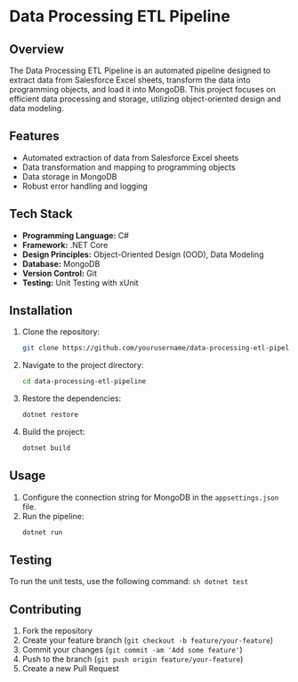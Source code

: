 # Data Processing ETL Pipeline

## Overview

The Data Processing ETL Pipeline is an automated pipeline designed to extract data from Salesforce Excel sheets, transform the data into programming objects, and load it into MongoDB. This project focuses on efficient data processing and storage, utilizing object-oriented design and data modeling.

## Features

- Automated extraction of data from Salesforce Excel sheets
- Data transformation and mapping to programming objects
- Data storage in MongoDB
- Robust error handling and logging

## Tech Stack

- **Programming Language:** C#
- **Framework:** .NET Core
- **Design Principles:** Object-Oriented Design (OOD), Data Modeling
- **Database:** MongoDB
- **Version Control:** Git
- **Testing:** Unit Testing with xUnit

## Installation

1. Clone the repository:
    ```sh
    git clone https://github.com/yourusername/data-processing-etl-pipeline.git
    ```
2. Navigate to the project directory:
    ```sh
    cd data-processing-etl-pipeline
    ```
3. Restore the dependencies:
    ```sh
    dotnet restore
    ```
4. Build the project:
    ```sh
    dotnet build
    ```

## Usage

1. Configure the connection string for MongoDB in the `appsettings.json` file.
2. Run the pipeline:
    ```sh
    dotnet run
    ```

## Testing

To run the unit tests, use the following command:
    ```sh
    dotnet test
    ```

## Contributing

1. Fork the repository
2. Create your feature branch (`git checkout -b feature/your-feature`)
3. Commit your changes (`git commit -am 'Add some feature'`)
4. Push to the branch (`git push origin feature/your-feature`)
5. Create a new Pull Request
